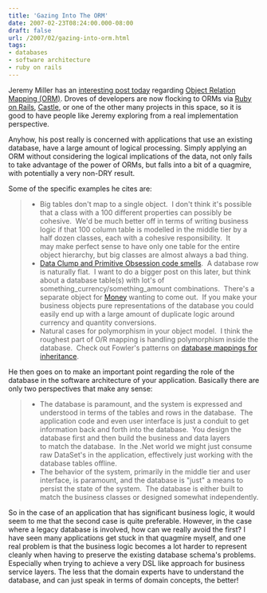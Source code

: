 ```yaml
---
title: 'Gazing Into The ORM'
date: 2007-02-23T08:24:00.000-08:00
draft: false
url: /2007/02/gazing-into-orm.html
tags: 
- databases
- software architecture
- ruby on rails
---
```


Jeremy Miller has an [interesting post today](http://codebetter.com/blogs/jeremy.miller/archive/2007/02/23/Don_2700_t-Let-the-Database-Dictate-Your-Object-Model.aspx) regarding [Object Relation Mapping (ORM)](http://en.wikipedia.org/wiki/Object-relational_mapping). Droves of developers are now flocking to ORMs via [Ruby on Rails](http://www.rubyonrails.org/), [Castle](http://www.castleproject.org/), or one of the other many projects in this space, so it is good to have people like Jeremy exploring from a real implementation perspective.  
  
Anyhow, his post really is concerned with applications that use an existing database, have a large amount of logical processing. Simply applying an ORM without considering the logical implications of the data, not only fails to take advantage of the power of ORMs, but falls into a bit of a quagmire, with potentially a very non-DRY result.  
  
Some of the specific examples he cites are:  
  

>   
> 
> *   Big tables don't map to a single object.  I don't think it's possible that a class with a 100 different properties can possibly be cohesive.  We'd be much better off in terms of writing business logic if that 100 column table is modelled in the middle tier by a half dozen classes, each with a cohesive responsibility.  It may make perfect sense to have only one table for the entire object hierarchy, but big classes are almost always a bad thing.
> *   [Data Clump and Primitive Obsession code smells](http://www.codinghorror.com/blog/archives/000589.html).  A database row is naturally flat.  I want to do a bigger post on this later, but think about a database table(s) with lot's of something\_currency/something\_amount combinations.  There's a separate object for [Money](http://www.martinfowler.com/eaaCatalog/money.html) wanting to come out.  If you make your business objects pure representations of the database you could easily end up with a large amount of duplicate logic around currency and quantity conversions.
> *   Natural cases for polymorphism in your object model.  I think the roughest part of O/R mapping is handling polymorphism inside the database.  Check out Fowler's patterns on [database mappings for inheritance](http://www.martinfowler.com/eaaCatalog/).
> 
>   

  
  
He then goes on to make an important point regarding the role of the database in the software architecture of your application. Basically there are only two perspectives that make any sense:  

>   
> 
> *   The database is paramount, and the system is expressed and understood in terms of the tables and rows in the database.  The application code and even user interface is just a conduit to get information back and forth into the database.  You design the database first and then build the business and data layers to match the database.  In the .Net world we might just consume raw DataSet's in the application, effectively just working with the database tables offline.
> *   The behavior of the system, primarily in the middle tier and user interface, is paramount, and the database is "just" a means to persist the state of the system.  The database is either built to match the business classes or designed somewhat independently.
> 
>   

  
  
So in the case of an application that has significant business logic, it would seem to me that the second case is quite preferable. However, in the case where a legacy database is involved, how can we really avoid the first? I have seen many applications get stuck in that quagmire myself, and one real problem is that the business logic becomes a lot harder to represent cleanly when having to preserve the existing database schema's problems. Especially when trying to achieve a very DSL like approach for business service layers. The less that the domain experts have to understand the database, and can just speak in terms of domain concepts, the better!